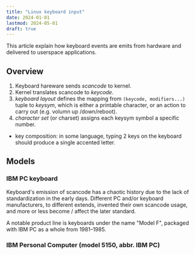 ```yaml
---
title: "Linux keyboard input"
date: 2024-01-01
lastmod: 2024-05-01
draft: true
---
```


This article explain how keyboard events are emits from hardware and delivered to userspace applications.

<!-- more -->

## Overview

1. Keyboard hareware sends *scancode* to kernel.
2. Kernel translates scancode to *keycode*.
3. *keyboard layout* defines the mapping from `(keycode, modifiers...)` tuple to *keysym*, which is either a printable character, or an action to carry out (e.g. volumn up /down/reboot).
4. *character set* (or charset) assigns each keysym symbol a specific number.

- key composition: in some language, typing 2 keys on the keyboard should produce a single accented letter.

## Models

### IBM PC keyboard

Keyboard's emission of scancode has a chaotic history due to the lack of standardization in the early days. Different PC and/or keyboard manufacturers, to different extends, invented their own scancode usage, and more or less become / affect the later standard.

A notable product line is keyboards under the name "Model F", packaged with IBM PC as a whole from 1981–1985.

### IBM Personal Computer (model 5150, abbr. IBM PC)

